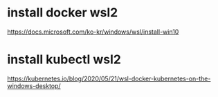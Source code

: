 # install docker wsl2
https://docs.microsoft.com/ko-kr/windows/wsl/install-win10

# install kubectl wsl2
https://kubernetes.io/blog/2020/05/21/wsl-docker-kubernetes-on-the-windows-desktop/

